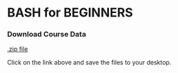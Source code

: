 # BASH for BEGINNERS



### Download Course Data
[.zip file](https://github.com/meganemlobay/DHSI_Bash/raw/master/BASH_data.zip) 

Click on the link above and save the files to your desktop.
